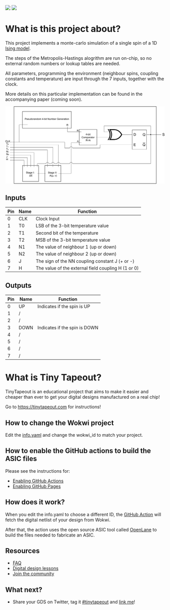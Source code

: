 ![](../../workflows/gds/badge.svg) ![](../../workflows/docs/badge.svg)

# What is this project about?

This project implements a monte-carlo simulation of a single spin of a 1D [Ising model](https://en.wikipedia.org/wiki/Ising_model).

The steps of the Metropolis-Hastings alogrithm are run on-chip, so no external random numbers or lookup tables are needed. 

All parameters, programming the environment (neighbour spins, coupling constants and temperature) are input through the 7 inputs, together with the clock.

More details on this particular implementation can be found in the accompanying paper (coming soon).

![](Overview.png)

## Inputs
|Pin|Name|Function                                           |
|--|-----|---------------------------------------------------|
|0 |CLK  |Clock Input                                        |
|1 |T0   |LSB of the 3-bit temperature value                 |
|2 |T1   |Second bit of the temperature                      |
|3 |T2   |MSB of the 3-bit temperature value                 |
|4 |N1   |The value of neighbour 1 (up or down)              |
|5 |N2   |The value of neighbour 2 (up or down)              |
|6 |J    |The sign of the NN coupling constant J (+ or -)    |
|7 |H    |The value of the external field coupling H (1 or 0)|

## Outputs
|Pin|Name|Function                     |
|--|-----|-----------------------------|
|0 |UP   |Indicates if the spin is UP  |
|1 |/    |                             |
|2 |/    |                             |
|3 |DOWN |Indicates if the spin is DOWN|
|4 |/    |                             |
|5 |/    |                             |
|6 |/    |                             |
|7 |/    |                             |



# What is Tiny Tapeout?

TinyTapeout is an educational project that aims to make it easier and cheaper than ever to get your digital designs manufactured on a real chip!

Go to https://tinytapeout.com for instructions!

## How to change the Wokwi project

Edit the [info.yaml](info.yaml) and change the wokwi_id to match your project.

## How to enable the GitHub actions to build the ASIC files

Please see the instructions for:

* [Enabling GitHub Actions](https://tinytapeout.com/faq/#when-i-commit-my-change-the-gds-action-isnt-running)
* [Enabling GitHub Pages](https://tinytapeout.com/faq/#my-github-action-is-failing-on-the-pages-part)

## How does it work?

When you edit the info.yaml to choose a different ID, the [GitHub Action](.github/workflows/gds.yaml) will fetch the digital netlist of your design from Wokwi.

After that, the action uses the open source ASIC tool called [OpenLane](https://www.zerotoasiccourse.com/terminology/openlane/) to build the files needed to fabricate an ASIC.

## Resources

* [FAQ](https://tinytapeout.com/faq/)
* [Digital design lessons](https://tinytapeout.com/digital_design/)
* [Join the community](https://discord.gg/rPK2nSjxy8)

## What next?

* Share your GDS on Twitter, tag it [#tinytapeout](https://twitter.com/hashtag/tinytapeout?src=hashtag_click) and [link me](https://twitter.com/matthewvenn)!
